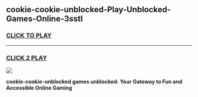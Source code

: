 
## cookie-cookie-unblocked-Play-Unblocked-Games-Online-3sstl
<h3>
<a href="https://premium76.site?title=cookie-cookie-unblocked&ref=25A">CLICK TO PLAY</a></h3>
<hr>

<h3>
<a href="https://premium76.site?title=cookie-cookie-unblocked&ref=25A">CLICK 2 PLAY</a>
  
</h3>

<a href="https://premium76.site?title=cookie-cookie-unblocked&ref=25A"><img src="https://clearcache.store/games.png"></a>


**cookie-cookie-unblocked games unblocked: Your Gateway to Fun and Accessible Online Gaming**
